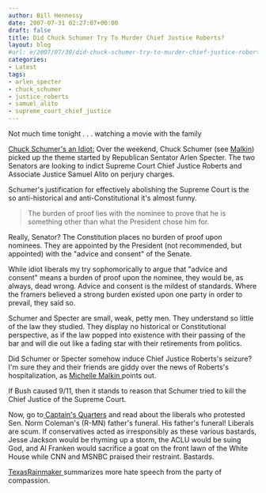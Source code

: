 ```yaml
---
author: Bill Hennessy
date: 2007-07-31 02:27:07+00:00
draft: false
title: Did Chuck Schumer Try To Murder Chief Justice Roberts?
layout: blog
#url: e/2007/07/30/did-chuck-schumer-try-to-murder-chief-justice-roberts/
categories:
- Latest
tags:
- arlen_specter
- chuck_schumer
- justice_roberts
- samuel_alito
- supreme_court_chief_justice
---
```


Not much time tonight . . . watching a movie with the family

[Chuck Schumer's an Idiot:](https://www.acsblog.org/news-and-announcements-text-of-senator-schumers-speech.html)  Over the weekend, Chuck Schumer (see [Malkin](https://michellemalkin.com/2007/07/27/chuckie-schumer-admits-hes-an-idiot/)) picked up the theme started by Republican Sentator Arlen Specter.  The two Senators are looking to indict Supreme Court Chief Justice Roberts and Associate Justice Samuel Alito on perjury charges.

Schumer's justification for effectively abolishing the Supreme Court is the so anti-historical and anti-Constitutional it's almost funny.


> The burden of proof lies with the nominee to prove that he is something other than what the President chose him for.


Really, Senator?  The Constitution places no burden of proof upon nominees.  They are appointed by the President (not recommended, but appointed) with the "advice and consent" of the Senate.

While idiot liberals my try sophomorically  to argue that "advice and consent" means a burden of proof upon the nominee, they would be, as always, dead wrong.   Advice and consent is the mildest of standards.   Where the framers believed a strong burden existed upon one party in order to prevail, they said so.

Schumer and Specter are small, weak, petty men.  They understand so little of the law they studied.  They display no historical or Constitutional perspective, as if the law popped into existence with their passing of the bar and will die out like a fading star with their retirements from politics.

Did Schumer or Specter somehow induce Chief Justice Roberts's seizure?  I'm sure they and their friends are giddy over the news of Roberts's hospitalization, as [Michelle Malkin ](https://michellemalkin.com/2007/07/30/justice-john-roberts-hospitalized/)points out.

If Bush caused 9/11, then it stands to reason that Schumer tried to kill the Chief Justice of the Supreme Court.

Now, go to[ Captain's Quarters](https://www.captainsquartersblog.com/mt/archives/010676.php) and read about the liberals who protested Sen. Norm Coleman's (R-MN) father's funeral.  His father's funeral!   Liberals are scum.   If conservatives acted as irresponsibly as these various bastards, Jesse Jackson would be rhyming up a storm, the ACLU would be suing God, and Al Franken would sacrifice a goat on the front lawn of the White House while CNN and MSNBC praised their restraint.  Bastards.

[TexasRainmaker ](https://www.texasrainmaker.com/2007/07/30/if-only-theyd-show-this-much-hatred-towards-islamic-terrorists/#comments)summarizes more hate speech from the party of compassion.
